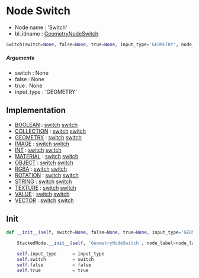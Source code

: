 # Node Switch

- Node name : 'Switch'
- bl_idname : [GeometryNodeSwitch](https://docs.blender.org/api/current/bpy.types.GeometryNodeSwitch.html)


``` python
Switch(switch=None, false=None, true=None, input_type='GEOMETRY', node_label=None, node_color=None)
```
##### Arguments

- switch : None
- false : None
- true : None
- input_type : 'GEOMETRY'

## Implementation

- [BOOLEAN](/docs/GeoNodes/socket_BOOLEAN.md) : [switch](/docs/GeoNodes/socket_BOOLEAN.md#switch) [switch](/docs/GeoNodes/socket_BOOLEAN.md#switch)
- [COLLECTION](/docs/GeoNodes/socket_COLLECTION.md) : [switch](/docs/GeoNodes/socket_COLLECTION.md#switch) [switch](/docs/GeoNodes/socket_COLLECTION.md#switch)
- [GEOMETRY](/docs/GeoNodes/socket_GEOMETRY.md) : [switch](/docs/GeoNodes/socket_GEOMETRY.md#switch) [switch](/docs/GeoNodes/socket_GEOMETRY.md#switch)
- [IMAGE](/docs/GeoNodes/socket_IMAGE.md) : [switch](/docs/GeoNodes/socket_IMAGE.md#switch) [switch](/docs/GeoNodes/socket_IMAGE.md#switch)
- [INT](/docs/GeoNodes/socket_INT.md) : [switch](/docs/GeoNodes/socket_INT.md#switch) [switch](/docs/GeoNodes/socket_INT.md#switch)
- [MATERIAL](/docs/GeoNodes/socket_MATERIAL.md) : [switch](/docs/GeoNodes/socket_MATERIAL.md#switch) [switch](/docs/GeoNodes/socket_MATERIAL.md#switch)
- [OBJECT](/docs/GeoNodes/socket_OBJECT.md) : [switch](/docs/GeoNodes/socket_OBJECT.md#switch) [switch](/docs/GeoNodes/socket_OBJECT.md#switch)
- [RGBA](/docs/GeoNodes/socket_RGBA.md) : [switch](/docs/GeoNodes/socket_RGBA.md#switch) [switch](/docs/GeoNodes/socket_RGBA.md#switch)
- [ROTATION](/docs/GeoNodes/socket_ROTATION.md) : [switch](/docs/GeoNodes/socket_ROTATION.md#switch) [switch](/docs/GeoNodes/socket_ROTATION.md#switch)
- [STRING](/docs/GeoNodes/socket_STRING.md) : [switch](/docs/GeoNodes/socket_STRING.md#switch) [switch](/docs/GeoNodes/socket_STRING.md#switch)
- [TEXTURE](/docs/GeoNodes/socket_TEXTURE.md) : [switch](/docs/GeoNodes/socket_TEXTURE.md#switch) [switch](/docs/GeoNodes/socket_TEXTURE.md#switch)
- [VALUE](/docs/GeoNodes/socket_VALUE.md) : [switch](/docs/GeoNodes/socket_VALUE.md#switch) [switch](/docs/GeoNodes/socket_VALUE.md#switch)
- [VECTOR](/docs/GeoNodes/socket_VECTOR.md) : [switch](/docs/GeoNodes/socket_VECTOR.md#switch) [switch](/docs/GeoNodes/socket_VECTOR.md#switch)

## Init

``` python
def __init__(self, switch=None, false=None, true=None, input_type='GEOMETRY', node_label=None, node_color=None):

    StackedNode.__init__(self, 'GeometryNodeSwitch', node_label=node_label, node_color=node_color)

    self.input_type      = input_type
    self.switch          = switch
    self.false           = false
    self.true            = true
```
